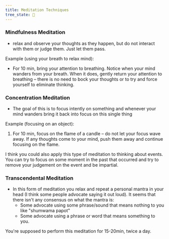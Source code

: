 ```yaml
---
title: Meditation Techniques
tree_state: 🌱
---
```


### Mindfulness Meditation
- relax and observe your thoughts as they happen, but do not interact with them or judge them. Just let them pass.

Example (using your breath to relax mind):
- For 10 min, bring your attention to breathing. Notice when your mind wanders from your breath. When it does, gently return your attention to breathing – there is no need to bock your thoughts or to try and force yourself to eliminate thinking.

### Concentration Meditation
- The goal of this is to focus intently on something and whenever your mind wanders bring it back into focus on this single thing

Example (focusing on an object):
1.  For 10 min, focus on the flame of a candle – do not let your focus wave away. If any thoughts come to your mind, push them away and continue focusing on the flame.

I think you could also apply this type of meditation to thinking about events. You can try to focus on some moment in the past that occurred and try to remove your judgement on the event and be impartial.

### Transcendental Meditation
- In this form of meditation you relax and repeat a personal mantra in your head (I think some people advocate saying it out loud). It seems that there isn't any consensus on what the mantra is:
	- Some advocate using some phrase/sound that means nothing to you like "shumwama papot"
	- Some advocate using a phrase or word that means something to you.

You're supposed to perform this meditation for 15-20min, twice a day.